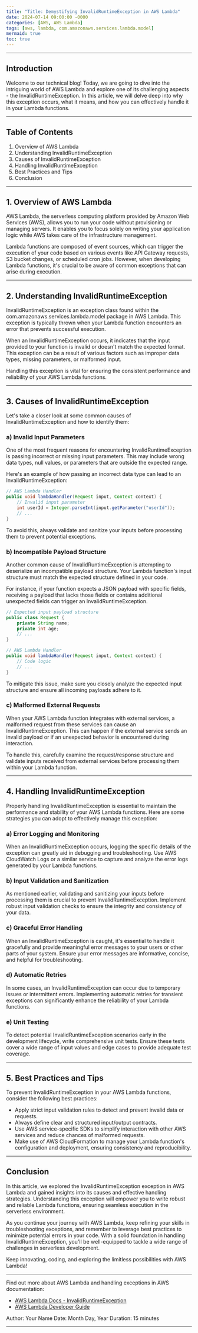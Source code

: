 ```yaml
---
title: "Title: Demystifying InvalidRuntimeException in AWS Lambda"
date: 2024-07-14 09:00:00 -0000
categories: [AWS, AWS Lambda]
tags: [aws, lambda, com.amazonaws.services.lambda.model]
mermaid: true
toc: true
---
```



---

## Introduction

Welcome to our technical blog! Today, we are going to dive into the intriguing world of AWS Lambda and explore one of its challenging aspects - the InvalidRuntimeException. In this article, we will delve deep into why this exception occurs, what it means, and how you can effectively handle it in your Lambda functions.

---

## Table of Contents

1. Overview of AWS Lambda
2. Understanding InvalidRuntimeException
3. Causes of InvalidRuntimeException
4. Handling InvalidRuntimeException
5. Best Practices and Tips
6. Conclusion

---

## 1. Overview of AWS Lambda

AWS Lambda, the serverless computing platform provided by Amazon Web Services (AWS), allows you to run your code without provisioning or managing servers. It enables you to focus solely on writing your application logic while AWS takes care of the infrastructure management.

Lambda functions are composed of event sources, which can trigger the execution of your code based on various events like API Gateway requests, S3 bucket changes, or scheduled cron jobs. However, when developing Lambda functions, it's crucial to be aware of common exceptions that can arise during execution.

---

## 2. Understanding InvalidRuntimeException

InvalidRuntimeException is an exception class found within the com.amazonaws.services.lambda.model package in AWS Lambda. This exception is typically thrown when your Lambda function encounters an error that prevents successful execution.

When an InvalidRuntimeException occurs, it indicates that the input provided to your function is invalid or doesn't match the expected format. This exception can be a result of various factors such as improper data types, missing parameters, or malformed input.

Handling this exception is vital for ensuring the consistent performance and reliability of your AWS Lambda functions.

---

## 3. Causes of InvalidRuntimeException

Let's take a closer look at some common causes of InvalidRuntimeException and how to identify them:

### a) Invalid Input Parameters

One of the most frequent reasons for encountering InvalidRuntimeException is passing incorrect or missing input parameters. This may include wrong data types, null values, or parameters that are outside the expected range.

Here's an example of how passing an incorrect data type can lead to an InvalidRuntimeException:

```java
// AWS Lambda Handler
public void lambdaHandler(Request input, Context context) {
    // Invalid input parameter
    int userId = Integer.parseInt(input.getParameter("userId"));
    // ...
}
```

To avoid this, always validate and sanitize your inputs before processing them to prevent potential exceptions.

### b) Incompatible Payload Structure

Another common cause of InvalidRuntimeException is attempting to deserialize an incompatible payload structure. Your Lambda function's input structure must match the expected structure defined in your code.

For instance, if your function expects a JSON payload with specific fields, receiving a payload that lacks those fields or contains additional unexpected fields can trigger an InvalidRuntimeException.

```java
// Expected input payload structure
public class Request {
    private String name;
    private int age;
    // ...
}

// AWS Lambda Handler
public void lambdaHandler(Request input, Context context) {
    // Code logic
    // ...
}
```

To mitigate this issue, make sure you closely analyze the expected input structure and ensure all incoming payloads adhere to it.

### c) Malformed External Requests

When your AWS Lambda function integrates with external services, a malformed request from these services can cause an InvalidRuntimeException. This can happen if the external service sends an invalid payload or if an unexpected behavior is encountered during interaction.

To handle this, carefully examine the request/response structure and validate inputs received from external services before processing them within your Lambda function.

---

## 4. Handling InvalidRuntimeException

Properly handling InvalidRuntimeException is essential to maintain the performance and stability of your AWS Lambda functions. Here are some strategies you can adopt to effectively manage this exception:

### a) Error Logging and Monitoring

When an InvalidRuntimeException occurs, logging the specific details of the exception can greatly aid in debugging and troubleshooting. Use AWS CloudWatch Logs or a similar service to capture and analyze the error logs generated by your Lambda functions.

### b) Input Validation and Sanitization

As mentioned earlier, validating and sanitizing your inputs before processing them is crucial to prevent InvalidRuntimeException. Implement robust input validation checks to ensure the integrity and consistency of your data.

### c) Graceful Error Handling

When an InvalidRuntimeException is caught, it's essential to handle it gracefully and provide meaningful error messages to your users or other parts of your system. Ensure your error messages are informative, concise, and helpful for troubleshooting.

### d) Automatic Retries

In some cases, an InvalidRuntimeException can occur due to temporary issues or intermittent errors. Implementing automatic retries for transient exceptions can significantly enhance the reliability of your Lambda functions.

### e) Unit Testing

To detect potential InvalidRuntimeException scenarios early in the development lifecycle, write comprehensive unit tests. Ensure these tests cover a wide range of input values and edge cases to provide adequate test coverage.

---

## 5. Best Practices and Tips

To prevent InvalidRuntimeException in your AWS Lambda functions, consider the following best practices:

- Apply strict input validation rules to detect and prevent invalid data or requests.
- Always define clear and structured input/output contracts.
- Use AWS service-specific SDKs to simplify interaction with other AWS services and reduce chances of malformed requests.
- Make use of AWS CloudFormation to manage your Lambda function's configuration and deployment, ensuring consistency and reproducibility.

---

## Conclusion

In this article, we explored the InvalidRuntimeException exception in AWS Lambda and gained insights into its causes and effective handling strategies. Understanding this exception will empower you to write robust and reliable Lambda functions, ensuring seamless execution in the serverless environment.

As you continue your journey with AWS Lambda, keep refining your skills in troubleshooting exceptions, and remember to leverage best practices to minimize potential errors in your code. With a solid foundation in handling InvalidRuntimeException, you'll be well-equipped to tackle a wide range of challenges in serverless development.

Keep innovating, coding, and exploring the limitless possibilities with AWS Lambda!

---

Find out more about AWS Lambda and handling exceptions in AWS documentation:

- [AWS Lambda Docs - InvalidRuntimeException](https://docs.aws.amazon.com/AWSJavaSDK/latest/javadoc/com/amazonaws/services/lambda/model/InvalidRuntimeException.html)
- [AWS Lambda Developer Guide](https://docs.aws.amazon.com/lambda/latest/dg/welcome.html)

Author: Your Name
Date: Month Day, Year
Duration: 15 minutes

---